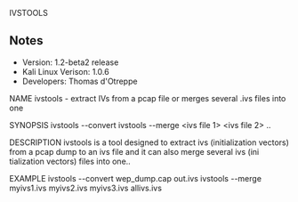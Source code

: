 IVSTOOLS

Notes
-------

 * Version: 1.2-beta2 release  
 * Kali Linux Verison: 1.0.6  
 * Developers: Thomas d'Otreppe

NAME
       ivstools  -  extract  IVs from a pcap file or merges several .ivs files
       into one

SYNOPSIS
       ivstools --convert <pcap file> <ivs output file> ivstools --merge  <ivs
       file 1> <ivs file 2> .. <output file>

DESCRIPTION
       ivstools  is  a  tool  designed to extract ivs (initialization vectors)
       from a pcap dump to an ivs file and it can also merge several ivs (ini
       tialization vectors) files into one..

EXAMPLE
       ivstools  --convert  wep_dump.cap  out.ivs  ivstools --merge myivs1.ivs
       myivs2.ivs myivs3.ivs allivs.ivs